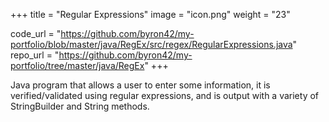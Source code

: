 +++
title = "Regular Expressions"
image = "icon.png"
weight = "23"

code_url = "https://github.com/byron42/my-portfolio/blob/master/java/RegEx/src/regex/RegularExpressions.java"
repo_url = "https://github.com/byron42/my-portfolio/tree/master/java/RegEx"
+++

Java program that allows a user to enter some information, it is verified/validated using regular expressions, and is output with a variety of StringBuilder and String methods.